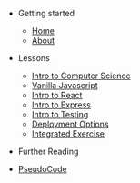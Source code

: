 <!-- docs/_sidebar.md -->

- Getting started

  - [Home](/)
  - [About](about.md)

- Lessons

  - [Intro to Computer Science](/intro-to-computer-science/README)
  - [Vanilla Javascript](/vanilla-javascript/README)
  - [Intro to React](/intro-to-react/README)
  - [Intro to Express](/intro-to-express/README)
  - [Intro to Testing](/intro-to-testing/README)
  - [Deployment Options](/deployment-options/README)
  - [Integrated Exercise](/integrated-exercise/README)

- Further Reading

- [PseudoCode](https://www.unf.edu/~broggio/cop2221/2221pseu.htm)
